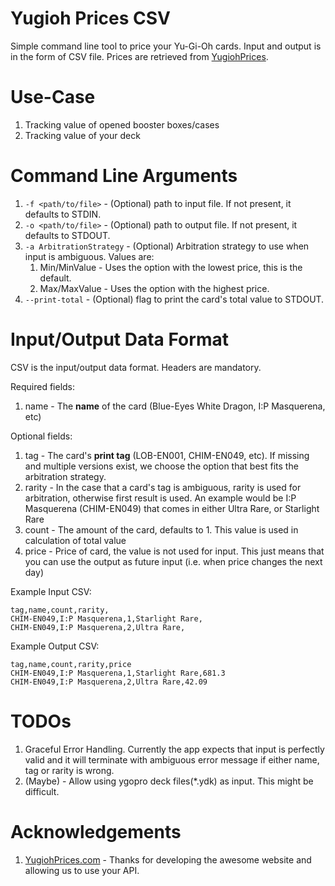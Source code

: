 # Yugioh Prices CSV
Simple command line tool to price your Yu-Gi-Oh cards. Input and output is in the form of CSV file. 
Prices are retrieved from [YugiohPrices](http://yugiohprices.com).

# Use-Case
1. Tracking value of opened booster boxes/cases
2. Tracking value of your deck

# Command Line Arguments
1. `-f <path/to/file>` - (Optional) path to input file. If not present, it defaults to STDIN.
2. `-o <path/to/file>` - (Optional) path to output file. If not present, it defaults to STDOUT.
3. `-a ArbitrationStrategy` - (Optional) Arbitration strategy to use when input is ambiguous. Values are:
    1. Min/MinValue - Uses the option with the lowest price, this is the default.
    2. Max/MaxValue - Uses the option with the highest price.
4. `--print-total` - (Optional) flag to print the card's total value to STDOUT.

# Input/Output Data Format
CSV is the input/output data format. Headers are mandatory.

Required fields:

1. name - The **name** of the card (Blue-Eyes White Dragon, I:P Masquerena, etc)

Optional fields:

1. tag - The card's **print tag** (LOB-EN001, CHIM-EN049, etc). If missing and multiple versions exist, we choose
   the option that best fits the arbitration strategy.
2. rarity - In the case that a card's tag is ambiguous, rarity is used for arbitration, otherwise first result is used. An example 
   would be I:P Masquerena (CHIM-EN049) that comes in either Ultra Rare, or Starlight Rare
3. count - The amount of the card, defaults to 1. This value is used in calculation of total value
4. price - Price of card, the value is not used for input. This just means that you can use the output as future input (i.e. when 
   price changes the next day)

Example Input CSV:
```
tag,name,count,rarity,
CHIM-EN049,I:P Masquerena,1,Starlight Rare,
CHIM-EN049,I:P Masquerena,2,Ultra Rare,
```

Example Output CSV:
```
tag,name,count,rarity,price
CHIM-EN049,I:P Masquerena,1,Starlight Rare,681.3
CHIM-EN049,I:P Masquerena,2,Ultra Rare,42.09
```

# TODOs

1. Graceful Error Handling. Currently the app expects that input is perfectly valid and it will terminate with ambiguous error 
   message if either name, tag or rarity is wrong.
2. (Maybe) - Allow using ygopro deck files(*.ydk) as input. This might be difficult.

# Acknowledgements
1. [YugiohPrices.com](http://yugiohprices.com) - Thanks for developing the awesome website and allowing us to use your API.